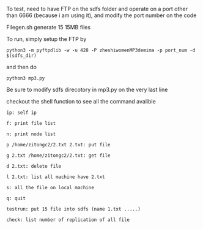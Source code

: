 To test, need to have FTP on the sdfs folder and operate on a port other than 6666 (because i am using it), and modify the port number on the code

Filegen.sh generate 15 15MB files 







To run, simply setup the FTP by 

```
python3 -m pyftpdlib -w -u 428 -P zheshiwomenMP3demima -p port_num -d $(sdfs_dir)
```

and then do

```
python3 mp3.py 
```

Be sure to modify sdfs direcotory in mp3.py on the very last line



checkout the shell function to see all the command avalible 

```
ip: self ip

f: print file list

n: print node list

p /home/zitongc2/2.txt 2.txt: put file 

g 2.txt /home/zitongc2/2.txt: get file 

d 2.txt: delete file

l 2.txt: list all machine have 2.txt

s: all the file on local machine 

q: quit 

testrun: put 15 file into sdfs (name 1.txt .....)

check: list number of replication of all file 

```

